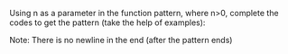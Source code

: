 Using n as a parameter in the function pattern, where n>0, complete the codes to get the pattern (take the help of examples):

Note: There is no newline in the end (after the pattern ends)